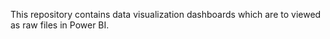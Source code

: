 This repository contains data visualization dashboards which are to viewed as raw files in Power BI.
